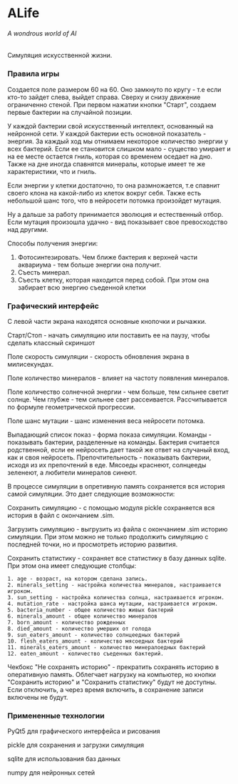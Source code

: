# ALife
###### A wondrous world of AI
Симуляция искусственной жизни.
### Правила игры
Создается поле размером 60 на 60. Оно замкнуто по кругу - т.е если кто-то зайдет слева, выйдет справа. 
Сверху и снизу движение ограниченно стеной. При первом нажатии кнопки "Старт", создаем первые бактерии на случайной позиции.

У каждой бактерии свой искусственный интеллект, основанный на нейронной сети.
У каждой бактерии есть основной показатель - энергия. За каждый ход мы отнимаем некоторое количество энергии у всех бактерий.
Если ее становится слишком мало - существо умирает и на ее месте остается гниль, которая со временем оседает на дно.
Также на дне иногда спавнятся минералы, которые имеет те же характеристики, что и гниль.

Если энергии у клетки достаточно, то она размножается, т.е спавнит своего клона на какой-либо из клеток вокруг себя. 
Также есть небольшой шанс того, что в нейросети потомка произойдет мутация.

Ну а дальше за работу принимается эволюция и естественный отбор.
Если мутация произошла удачно - вид показывает свое превосходство над другими.

Способы получения энергии:
1) Фотосинтезировать. Чем ближе бактерия к верхней части аквариума - тем больше энергии она получит.
2) Съесть минерал.  
3) Съесть клетку, которая находится перед собой. При этом она забирает всю энергию съеденной клетки

### Графический интерфейс
С левой части экрана находятся основные кнопочки и рычажки.

Старт/Стоп - начать симуляцию или поставить ее на паузу, чтобы сделать классный скриншот

Поле скорость симуляции - скорость обновления экрана в милисекундах. 

Поле количество минералов - влияет на частоту появления минералов.

Поле количество солнечной энергии - чем больше, тем сильнее светит солнце. Чем глубже - тем сильнее свет рассеивается.
Рассчитывается по формуле геометрической прогрессии.

Поле шанс мутации - шанс изменения веса нейросети потомка.

Выпадающий список показ - форма показа симуляции. Команды - показывать бактерии, разделенные на команды.
Бактерия считается родственной, если ее нейросеть дает такой же ответ на случаный вход, как и своя нейросеть.
Препочтительность - показывать бактерии, исходя из их препочтений в еде. Мясоеды краснеют, солнцееды зеленеют, а любители минералов синеют.

В процессе симуляции в опретивную память сохраняется вся история самой симуляции. Это дает следующие возможности:

Сохранить симуляцию - с помощью модуля pickle сохраняется вся история в файл с окончанием .sim.

Загрузить симуляцию - выгрузить из файла с окончанием .sim историю симуляции. При этом можно не только продолжить симуляцию с последней точки,
но и просмотреть историю развития.

Сохранить статистику - сохраняет все статистику в базу данных sqlite. При этом она имеет следующие столбцы:

    1. age - возраст, на котором сделана запись.
    2. minerals_setting - настройка количества минералов, настраивается игроком.
    3. sun_setting - настройка количества солнца, настраивается игроком.
    4. mutation_rate - настройка шанса мутации, настраивается игроком.
    5. bacteria_number - общее количество живых бактерий
    6. minerals_amount - общее количество минералов
    7. born_amount - количество рожденных
    8. died_amount - количество умерших от голода
    9. sun_eaters_amount - количество солнцеедных бактерий
    10. flesh_eaters_amount - количество мясоедных бактерий
    11. minerals_eaters_amount - количество минералоедных бактерий
    12. eaten_amount - количество съеденных бактерий.
    
    
Чекбокс "Не сохранять историю" - прекратить сохранять историю в оперативную память. Облегчает нагрузку на компьютер, но
кнопки "Сохранить историю" и "Сохранить статистику" будут не доступны. Если отключить, а через время включить,
в сохранение записи включены не будут.

### Примененные технологии
PyQt5 для графического интерфейса и рисования

pickle для сохранения и загрузки симуляция

sqlite для использования баз данных

numpy для нейронных сетей